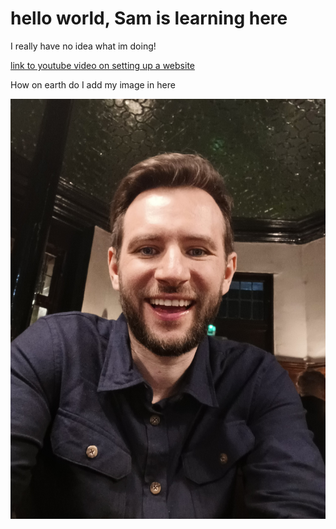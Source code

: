 
<main>
<h1>hello world, Sam is learning here</h1>
  <p>I really have no idea what im doing!</p>
    <a href="https://www.youtube.com/watch?v=NQP89ish9t8">link to youtube video on setting up a website</a>
    
  <p>How on earth do I add my image in here</p>
  
  <img src="https://github.com/SamuelWindebank/SamuelWindebank.github.io/blob/main/20220401_230624.jpg">
  
  <p>
  <a href="https://www.meowingtons.com/blogs/lolcats/6-fun-facts-about-orange-tabby-cats"</a>
  </p>
  <p>
  <img src="https://www.meowingtons.com/blogs/lolcats/6-fun-facts-about-orange-tabby-cats>
            </p>
            </main>
